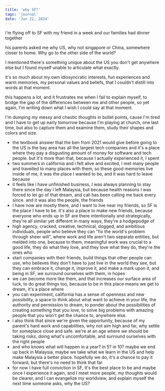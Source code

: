 ```yaml
---
title: 'why SF?'
tags: 'journal'
date: 'Jun 22, 2024'
---
```


i'm flying off to SF with my friend in a week and our families had dinner together

his parents asked me why US, why not singapore or China, somewhere closer to home. Why go to the other side of the world?

I mentioned there's something unique about the US you don't get anywhere else but I found myself unable to articulate what exactly.

it's so much about my own idiosyncratic interests, fun experiences and warm memories, my personal values and beliefs, that I couldn't distill into words at that moment.

this happens a lot, and it frustrates me when I fail to explain myself, to bridge the gap of the differences between me and other people, so yet again, I'm writing down what I wish I could say at that moment.

I'm dumping my messy and chaotic thoughts in bullet points, cause I'm tired and I have to get up early tomorrow because I'm playing at church, one last time, but also to capture them and examine them, study their shapes and colors and size.

- the textbook answer that the ben from 2021 would give before going to the US is the bay area has all the largest tech companies and it's a place where they pay a disgusting amount of money for software and tech people. but it's more than that, because I actually experienced it, I spent
- two summers in california and i felt alive and excited, I met many people and travelled to many places with them, so these good memories live inside of me, it was the place I wanted to be, and it was hard to leave because
- it feels like i have unfinished business, I was always planning to stay there since the day I left Malaysia, but because health reasons I was forced to let go of that dream, and cali has been calling me back every since. and it was also the people, the friends
- I have now are mostly there, and I want to live near my friends, so SF is the place I have to be. it's also a place to make new friends, because everyone who ends up in SF are there intentionally and strategically, they're all similar yet different in many ways, they're a hodgepodge of
- high agency, cracked, creative, technical, dogged, and ambitious individuals, people who believe they can "fix the world's problem through sheer will", where work and life aren't two separate entities, but melded into one, because to them, meaningful work was crucial to a good life, they do what they love, and they love what they do, they're the ones who
- start companies with their friends, build things that other people can use, who believes they don't have to just live in the world they see, but they can embrace it, change it, improve it, and make a mark upon it, and being in SF, we surround ourselves with them, in hopes
- we can become more like them, and that increases our surface area of luck, to do great things too, because to be in this place means we get to dream, it's a place where
- you can experiment, california has a sense of openness and new possibility, a space to think about what want to achieve in your life, the authority and permission to dream, to ponder about the possibilities of creating something that you love, to solve big problems with amazing people that you won't get the chance to, anywhere else.
- i also think that since we're given the opportunity, because of my parent's hard work and capabilities, why not aim high and far, why settle for someplace close and safe. we're at an age where we should be taking risks, doing what's uncomfortable, and surround ourselves with the right people
- and who knows what will happen in a year? in 5? in 10? maybe we end up back in Malaysia, maybe we take what we learn in the US and help make Malaysia a better place. hopefully we do, it's a chance to pay it forward, but there's no need to think that far
- for now I have full conviction in SF, it's the best place to be and maybe once I experience it again, and I meet more people, my thoughts would be clearer, and I can evangelize my worldview, and explain myself the next time someone asks, why the US?
